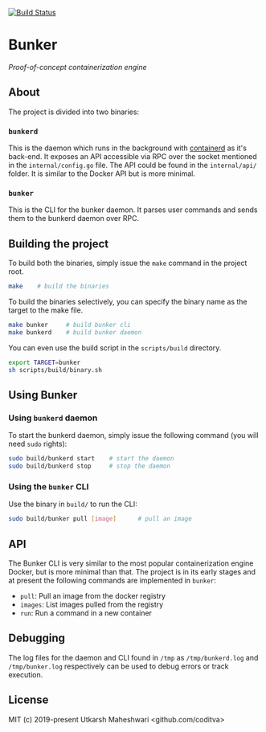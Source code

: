 [![Build Status](https://travis-ci.com/coditva/bunker.svg?token=6cA7nqyyepjxqz4zK2sH&branch=master)](https://travis-ci.com/coditva/bunker)

# Bunker
_Proof-of-concept containerization engine_


## About
The project is divided into two binaries:

### `bunkerd`
This is the daemon which runs in the background with
[containerd](https://github.com/containerd/containerd) as it's back-end. It
exposes an API accessible via RPC over the socket mentioned in the
`internal/config.go` file. The API could be found in the `internal/api/` folder.
It is similar to the Docker API but is more minimal.

### `bunker`
This is the CLI for the bunker daemon. It parses user commands and sends them to
the bunkerd daemon over RPC.


## Building the project
To build both the binaries, simply issue the `make` command in the project root.
```bash
make    # build the binaries
```

To build the binaries selectively, you can specify the binary name as the target
to the make file.
```bash
make bunker     # build bunker cli
make bunkerd    # build bunker daemon
```

You can even use the build script in the `scripts/build` directory.
```bash
export TARGET=bunker
sh scripts/build/binary.sh
```


## Using Bunker
### Using `bunkerd` daemon
To start the bunkerd daemon, simply issue the following command (you will need
`sudo` rights):
```bash
sudo build/bunkerd start    # start the daemon
sudo build/bunkerd stop     # stop the daemon
```

### Using the `bunker` CLI
Use the binary in `build/` to run the CLI:
```bash
sudo build/bunker pull [image]      # pull an image
```


## API
The Bunker CLI is very similar to the most popular containerization engine
Docker, but is more minimal than that. The project is in its early stages and
at present the following commands are implemented in `bunker`:
- `pull`: Pull an image from the docker registry
- `images`: List images pulled from the registry
- `run`: Run a command in a new container


## Debugging
The log files for the daemon and CLI found in `/tmp` as `/tmp/bunkerd.log` and
`/tmp/bunker.log` respectively can be used to debug errors or track execution.


## License
MIT (c) 2019-present Utkarsh Maheshwari <github.com/coditva>
